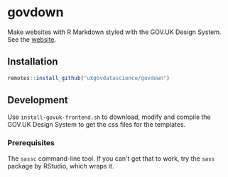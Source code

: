 # govdown

Make websites with R Markdown styled with the GOV.UK Design System.  See the
[website](https://ukgovdatascience.github.io/govdown/).

## Installation

``` r
remotes::install_github("ukgovdatascience/govdown")
```

## Development

Use `install-govuk-frontend.sh` to download, modify and compile the GOV.UK Design System to get the css files for the templates.

### Prerequisites

The `sassc` command-line tool.  If you can't get that to work, try the `sass`
package by RStudio, which wraps it.
